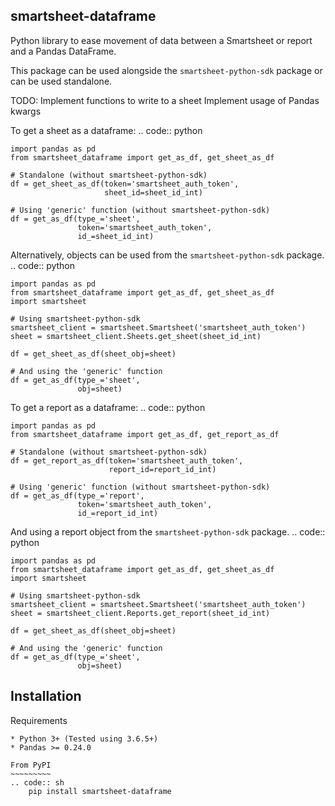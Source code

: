 smartsheet-dataframe
-----------------

Python library to ease movement of data between a 
Smartsheet or report and a Pandas DataFrame.

This package can be used alongside the ``smartsheet-python-sdk``
package or can be used standalone.

TODO: Implement functions to write to a sheet
      Implement usage of Pandas kwargs

To get a sheet as a dataframe:
.. code:: python
    
    import pandas as pd
    from smartsheet_dataframe import get_as_df, get_sheet_as_df
    
    # Standalone (without smartsheet-python-sdk)
    df = get_sheet_as_df(token='smartsheet_auth_token',
                         sheet_id=sheet_id_int)
    
    # Using 'generic' function (without smartsheet-python-sdk)                     
    df = get_as_df(type_='sheet',
                   token='smartsheet_auth_token',
                   id_=sheet_id_int)

Alternatively, objects can be used from the ``smartsheet-python-sdk`` package.
.. code:: python

    import pandas as pd
    from smartsheet_dataframe import get_as_df, get_sheet_as_df
    import smartsheet

    # Using smartsheet-python-sdk
    smartsheet_client = smartsheet.Smartsheet('smartsheet_auth_token')
    sheet = smartsheet_client.Sheets.get_sheet(sheet_id_int)
    
    df = get_sheet_as_df(sheet_obj=sheet)
    
    # And using the 'generic' function
    df = get_as_df(type_='sheet',
                   obj=sheet)

To get a report as a dataframe:
.. code:: python
    
    import pandas as pd
    from smartsheet_dataframe import get_as_df, get_report_as_df
    
    # Standalone (without smartsheet-python-sdk)
    df = get_report_as_df(token='smartsheet_auth_token',
                          report_id=report_id_int)
    
    # Using 'generic' function (without smartsheet-python-sdk)                     
    df = get_as_df(type_='report',
                   token='smartsheet_auth_token',
                   id_=report_id_int)
                   
And using a report object from the ``smartsheet-python-sdk`` package.
.. code:: python

    import pandas as pd
    from smartsheet_dataframe import get_as_df, get_sheet_as_df
    import smartsheet

    # Using smartsheet-python-sdk
    smartsheet_client = smartsheet.Smartsheet('smartsheet_auth_token')
    sheet = smartsheet_client.Reports.get_report(sheet_id_int)
    
    df = get_sheet_as_df(sheet_obj=sheet)
    
    # And using the 'generic' function
    df = get_as_df(type_='sheet',
                   obj=sheet)
                   
Installation
------------

Requirements
~~~~~~~~~~~~
* Python 3+ (Tested using 3.6.5+)
* Pandas >= 0.24.0

From PyPI
~~~~~~~~~
.. code:: sh
    pip install smartsheet-dataframe